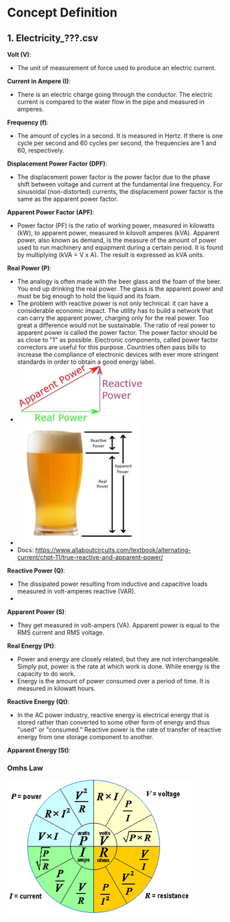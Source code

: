 # Concept Definition

## 1. Electricity_???.csv

**Volt (V)**: 
- The unit of measurement of force used to produce an electric current.

**Current in Ampere (I)**:
- There is an electric charge going through the conductor. The electric current is compared to the water flow in the pipe and measured in amperes.

**Frequency (f)**:
- The amount of cycles in a second. It is measured in Hertz. If there is one cycle per second and 60 cycles per second, the frequencies are 1 and 60, respectively.

**Displacement Power Factor (DPF)**:
- The displacement power factor is the power factor due to the phase shift between voltage and current at the fundamental line frequency. For sinusoidal (non-distorted) currents, the displacement power factor is the same as the apparent power factor.

**Apparent Power Factor (APF)**:
- Power factor (PF) is the ratio of working power, measured in kilowatts (kW), to apparent power, measured in kilovolt amperes (kVA). Apparent power, also known as demand, is the measure of the amount of power used to run machinery and equipment during a certain period. It is found by multiplying (kVA = V x A). The result is expressed as kVA units.
  
**Real Power (P)**:
- The analogy is often made with the beer glass and the foam of the beer. You end up drinking the real power. The glass is the apparent power and must be big enough to hold the liquid and its foam. 
- The problem with reactive power is not only technical: it can have a considerable economic impact. The utility has to build a network that can carry the apparent power, charging only for the real power. Too great a difference would not be sustainable. The ratio of real power to apparent power is called the power factor. The power factor should be as close to "1" as possible. Electronic components, called power factor correctors are useful for this purpose. Countries often pass bills to increase the compliance of electronic devices with ever more stringent standards in order to obtain a good energy label.
- ![Real vs Apparent vs Reactive Power](Images/0216-real-v-reactive-figure-1.webp)
- ![Real vs Apparent vs Reactive Power](Images/0216-real-v-reactive-figure-2.webp)
- Docs: https://www.allaboutcircuits.com/textbook/alternating-current/chpt-11/true-reactive-and-apparent-power/

**Reactive Power (Q)**:
- The dissipated power resulting from inductive and capacitive loads measured in volt-amperes reactive (VAR).
- 
**Apparent Power (S)**:
- They get measured in volt-ampers (VA). Apparent power is equal to the RMS current and RMS voltage.

**Real Energy (Pt)**:
- Power and energy are closely related, but they are not interchangeable. Simply put, power is the rate at which work is done. While energy is the capacity to do work.
- Energy is the amount of power consumed over a period of time. It is measured in kilowatt hours.
  
**Reactive Energy (Qt)**:
- In the AC power industry, reactive energy is electrical energy that is stored rather than converted to some other form of energy and thus "used" or "consumed." Reactive power is the rate of transfer of reactive energy from one storage component to another.
  
**Apparent Energy (St)**:

### Omhs Law
![Omhs Law](Images/Ohms-Law-Formula-Wheel.png)